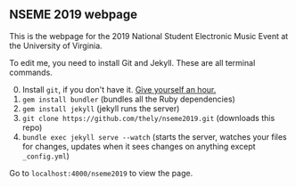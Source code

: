 ## NSEME 2019 webpage

This is the webpage for the 2019 National Student Electronic Music Event at the University of Virginia.

To edit me, you need to install Git and Jekyll. These are all terminal commands.

0. Install `git`, if you don't have it. [Give yourself an hour.](https://git-scm.com/book/en/v2/Getting-Started-Installing-Git)
1. `gem install bundler` (bundles all the Ruby dependencies)
2. `gem install jekyll` (jekyll runs the server)
3. `git clone https://github.com/thely/nseme2019.git` (downloads this repo)
4. `bundle exec jekyll serve --watch` (starts the server, watches your files for changes, updates when it sees changes on anything except `_config.yml`)

Go to `localhost:4000/nseme2019` to view the page.